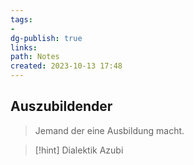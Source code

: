 ```yaml
---
tags: 
- 
dg-publish: true
links: 
path: Notes
created: 2023-10-13 17:48
---
```

## Auszubildender 
> Jemand der eine Ausbildung macht.

>[!hint] Dialektik 
> Azubi 

